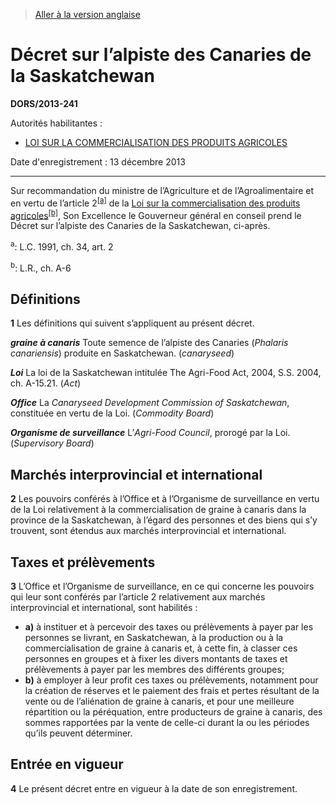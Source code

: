 > [Aller à la version anglaise](/en/Regulations/Statutory%20Orders%20and%20Regulations/2013/241.md)

# Décret sur l’alpiste des Canaries de la Saskatchewan

**DORS/2013-241**

Autorités habilitantes : 
- [LOI SUR LA COMMERCIALISATION DES PRODUITS AGRICOLES](/fr/Lois/Lois%20révisées%20du%20Canada/A/A-6.md)

Date d'enregistrement : 13 décembre 2013

----------

Sur recommandation du ministre de l’Agriculture et de l’Agroalimentaire et en vertu de l’article 2<sup><a href='#nbp_a'>[a]</a></sup> de la [Loi sur la commercialisation des produits agricoles](/fr/Lois/Lois%20révisées%20du%20Canada/A/A-6.md)<sup><a href='#nbp_b'>[b]</a></sup>, Son Excellence le Gouverneur général en conseil prend le Décret sur l’alpiste des Canaries de la Saskatchewan, ci-après.

<a name='nbp_a'><sup>a</sup></a>: L.C. 1991, ch. 34, art. 2<br />

<a name='nbp_b'><sup>b</sup></a>: L.R., ch. A-6<br />




## Définitions


**1** Les définitions qui suivent s’appliquent au présent décret.

***graine à canaris*** Toute semence de l’alpiste des Canaries (*Phalaris canariensis*) produite en Saskatchewan. (*canaryseed*)

***Loi*** La loi de la Saskatchewan intitulée The Agri-Food Act, 2004, S.S. 2004, ch. A-15.21. (*Act*)

***Office*** La *Canaryseed Development Commission of Saskatchewan*, constituée en vertu de la Loi. (*Commodity Board*)

***Organisme de surveillance*** L’*Agri-Food Council*, prorogé par la Loi. (*Supervisory Board*)




## Marchés interprovincial et international


**2** Les pouvoirs conférés à l’Office et à l’Organisme de surveillance en vertu de la Loi relativement à la commercialisation de graine à canaris dans la province de la Saskatchewan, à l’égard des personnes et des biens qui s’y trouvent, sont étendus aux marchés interprovincial et international.




## Taxes et prélèvements


**3** L’Office et l’Organisme de surveillance, en ce qui concerne les pouvoirs qui leur sont conférés par l’article 2 relativement aux marchés interprovincial et international, sont habilités :
- **a)** à instituer et à percevoir des taxes ou prélèvements à payer par les personnes se livrant, en Saskatchewan, à la production ou à la commercialisation de graine à canaris et, à cette fin, à classer ces personnes en groupes et à fixer les divers montants de taxes et prélèvements à payer par les membres des différents groupes;
- **b)** à employer à leur profit ces taxes ou prélèvements, notamment pour la création de réserves et le paiement des frais et pertes résultant de la vente ou de l’aliénation de graine à canaris, et pour une meilleure répartition ou la péréquation, entre producteurs de graine à canaris, des sommes rapportées par la vente de celle-ci durant la ou les périodes qu’ils peuvent déterminer.




## Entrée en vigueur


**4** Le présent décret entre en vigueur à la date de son enregistrement.


